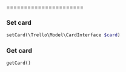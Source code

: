
======================

### Set card
```php
setCard(\Trello\Model\CardInterface $card)
```

### Get card
```php
getCard()
```

